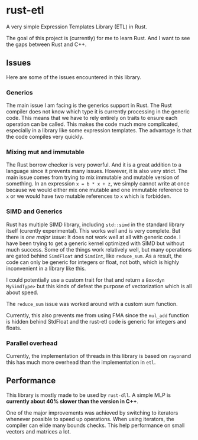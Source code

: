 # rust-etl

A very simple Expression Templates Library (ETL) in Rust. 

The goal of this project is (currently) for me to learn Rust. And I want to see the gaps between Rust and C++.

## Issues

Here are some of the issues encountered in this library.

### Generics

The main issue I am facing is the generics support in Rust. The Rust compiler does not know which type it is currently processing in the generic code. This means that we have to rely entirely on traits to ensure each operation can be called. This makes the code much more complicated, especially in a library like some expression templates. The advantage is that the code compiles very quickly.

### Mixing mut and immutable

The Rust borrow checker is very powerful. And it is a great addition to a language since it prevents many issues. However, it is also very strict. The main issue comes from trying to mix immutable and mutable version of something. In an expression `x = b * x + z`, we simply cannot write at once because we would either mix one mutable and one immutable reference to `x` or we would have two mutable references to `x` which is forbidden.

### SIMD and Generics

Rust has multiple SIMD library, including `std::simd` in the standard library itself (curently experimental). This works well and is very complete. But there is *one major issue*: It does not work well at all with generic code. I have been trying to get a generic kernel optimized with SIMD  but without much success. Some of the things work relatively well, but many operations are gated behind `SimdFloat` and `SimdInt`, like `reduce_sum`. As a result, the code can only be generic for integers or float, not both, which is highly inconvenient in a library like this.

I could potentially use a custom trait for that and return a `Box<dyn MySimdType>` but this kinds of defeat the purpose of vectorization which is all about speed.

The `reduce_sum` issue was worked around with a custom sum function. 

Currently, this also prevents me from using FMA since the `mul_add` function is hidden behind StdFloat and the rust-etl code is generic for integers and floats.

### Parallel overhead

Currently, the implementation of threads in this library is based on `rayon`and this has much more overhead than the implementation in `etl`.

## Performance

This library is mostly made to be used by `rust-dll`. A simple MLP is **currently about 40% slower than the version in C++**.

One of the major improvements was achieved by switching to iterators whenever possible to speed up operations. When using iterators, the compiler can elide many bounds checks. This help performance on small vectors and matrices a lot.
